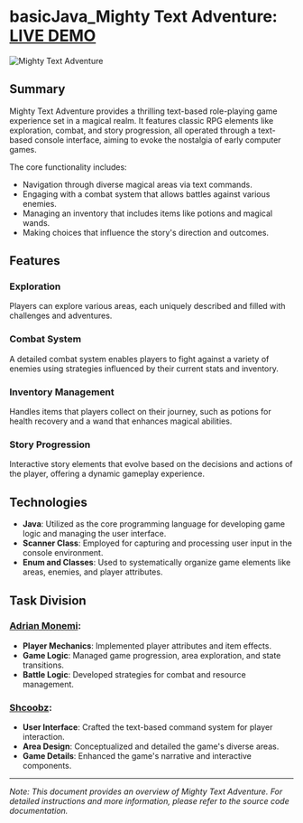 # basicJava_Mighty Text Adventure: [LIVE DEMO](<[Link](https://replit.com/@shcoobz/basicJava-mighty-text-adventure)>)

![Mighty Text Adventure](src/main/resources/img/mighty-text-adventure.png)

## Summary

Mighty Text Adventure provides a thrilling text-based role-playing game experience set in a magical realm. It features classic RPG elements like exploration, combat, and story progression, all operated through a text-based console interface, aiming to evoke the nostalgia of early computer games.

The core functionality includes:

- Navigation through diverse magical areas via text commands.
- Engaging with a combat system that allows battles against various enemies.
- Managing an inventory that includes items like potions and magical wands.
- Making choices that influence the story's direction and outcomes.

## Features

### Exploration

Players can explore various areas, each uniquely described and filled with challenges and adventures.

### Combat System

A detailed combat system enables players to fight against a variety of enemies using strategies influenced by their current stats and inventory.

### Inventory Management

Handles items that players collect on their journey, such as potions for health recovery and a wand that enhances magical abilities.

### Story Progression

Interactive story elements that evolve based on the decisions and actions of the player, offering a dynamic gameplay experience.

## Technologies

- **Java**: Utilized as the core programming language for developing game logic and managing the user interface.
- **Scanner Class**: Employed for capturing and processing user input in the console environment.
- **Enum and Classes**: Used to systematically organize game elements like areas, enemies, and player attributes.

## Task Division

### [Adrian Monemi](https://github.com/AdrianMonemi):

- **Player Mechanics**: Implemented player attributes and item effects.
- **Game Logic**: Managed game progression, area exploration, and state transitions.
- **Battle Logic**: Developed strategies for combat and resource management.

### [Shcoobz](https://github.com/Shcoobz):

- **User Interface**: Crafted the text-based command system for player interaction.
- **Area Design**: Conceptualized and detailed the game's diverse areas.
- **Game Details**: Enhanced the game's narrative and interactive components.

---

_Note: This document provides an overview of Mighty Text Adventure. For detailed instructions and more information, please refer to the source code documentation._
